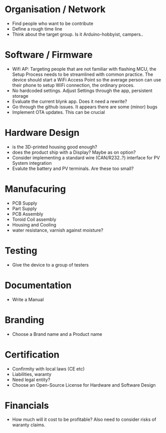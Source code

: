 # Organisation / Network
- Find people who want to be contribute
- Define a rough time line
- Think about the target group. Is it Arduino-hobbyist, campers..


# Software / Firmware 
- Wifi AP: Targeting people that are not familiar with flashing MCU, the Setup Process needs to be streamlined with common practice.
The device should start a WiFi Access Point so the average person can use their phone to setup WiFi connection, the ordinary proces.
- No hardcoded settings. Adjust Settings through the app, persistent storage
- Evaluate the current blynk app. Does it need a rewrite?
- Go through the github issues. It appears there are some (minor) bugs
- Implement OTA updates. This can be crucial


# Hardware Design
- is the 3D-printed housing good enough?
- does the product ship with a Display? Maybe as on option?
- Consider implementing a standard wire (CAN/R232..?) interface for PV System integration
- Evalute the battery and PV terminals. Are these too small?


# Manufacuring
- PCB Supply
- Part Supply
- PCB Assembly
- Toroid Coil assembly
- Housing and Cooling
- water resistance, varnish against moisture?

# Testing
- Give the device to a group of testers

# Documentation
- Write a Manual

# Branding
- Choose a Brand name and a Product name

# Certification
- Confirmity with local laws (CE etc)
- Liabilities, waranty
- Need legal entity?
- Choose an Open-Source License for Hardware and Software Design


# Financials
- How much will it cost to be profitable? Also need to consider risks of waranty claims.


